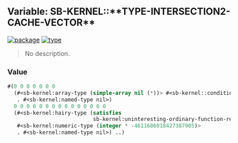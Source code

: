 ## Variable: SB-KERNEL::\*\*TYPE-INTERSECTION2-CACHE-VECTOR\*\*
[![package](https://img.shields.io/badge/Package-SB--KERNEL-5f9ea0.svg?style=social&colorA=999999)](../) [![type](https://img.shields.io/badge/Type-Variable-5f9ea0.svg?style=social&colorA=999999)](../#variable) 

> No description.

### Value
```cl
#(0 0 0 0 0 0 0
  (#<sb-kernel:array-type (simple-array nil (*))> #<sb-kernel::condition-classoid warning>
   . #<sb-kernel:named-type nil>)
  0 0 0 0 0 0 0 0 0 0 0 0 0 0 0
  (#<sb-kernel:hairy-type (satisfies
                           sb-kernel:uninteresting-ordinary-function-redefinition-p)>
   #<sb-kernel:numeric-type (integer * -4611686018427387905)>
   . #<sb-kernel:named-type nil>) ..)
```
